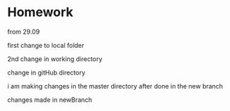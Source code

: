 # Homework
from 29.09

first change to local folder


2nd change in working directory

change in gitHub directory


i am making changes in the master directory after done in the new branch

changes made in newBranch


